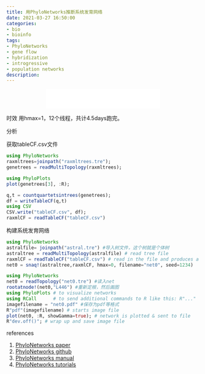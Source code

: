 ```yaml
---
title: 用PhyloNetworks推断系统发育网络
date: 2021-03-27 16:50:00
categories: 
- bio
- bioinfo
tags: 
- PhyloNetworks
- gene flow
- hybridization
- introgressive
- population networks
description: 
---
```


<div align="middle"><iframe frameborder="no" border="0" marginwidth="0" marginheight="0" width=298 height=52 src="//music.163.com/outchain/player?type=2&id=20707476&auto=1&height=32"></iframe><music URL></div>


时效
用hmax=1，12个线程，共计4.5days跑完。


分析

获取tableCF.csv文件
```julia
using PhyloNetworks
raxmltrees=joinpath("raxmltrees.tre");
genetrees = readMultiTopology(raxmltrees);

using PhyloPlots
plot(genetrees[3], :R); 

q,t = countquartetsintrees(genetrees);
df = writeTableCF(q,t)
using CSV
CSV.write("tableCF.csv", df);
raxmlCF = readTableCF("tableCF.csv")
```


构建系统发育网络

```julia
using PhyloNetworks
astralfile= joinpath("astral.tre") #导入树文件，这个树就是个体树
astraltree = readMultiTopology(astralfile) # read tree file
raxmlCF = readTableCF("tableCF.csv") # read in the file and produces a "DataCF" object
net0 = snaq!(astraltree,raxmlCF, hmax=0, filename="net0", seed=1234)
```



```julia
using PhyloNetworks
net0 = readTopology("net0.tre") #读入net
rootatnode!(net0,"L446") #重新定根，然后画图
using PhyloPlots # to visualize networks
using RCall      # to send additional commands to R like this: R"..."
imagefilename = "net0.pdf" #保存为pdf等格式
R"pdf"(imagefilename) # starts image file
plot(net0, :R, showGamma=true); # network is plotted & sent to file
R"dev.off()"; # wrap up and save image file
```

references
1. [PhyloNetworks paper](https://academic.oup.com/mbe/article/34/12/3292/4103410)
2. [PhyloNetworks github](https://github.com/crsl4/PhyloNetworks.jl)
3. [PhyloNetworks manual](https://crsl4.github.io/PhyloNetworks.jl/latest/)
4. [PhyloNetworks tutorials](https://crsl4.github.io/PhyloNetworks.jl/dev/)